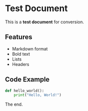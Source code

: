 # Test Document

This is a **test document** for conversion.

## Features

- Markdown format
- Bold text
- Lists
- Headers

## Code Example

```python
def hello_world():
    print("Hello, World!")
```

The end.